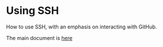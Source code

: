 # Using SSH

How to use SSH, with an emphasis on interacting with GitHub.

The main document is [here](Set%20up%20SSH%20for%20GitHub.md "main document")

